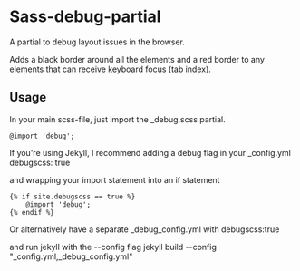# Sass-debug-partial
A partial to debug layout issues in the browser.

Adds a black border around all the elements and a red border to any elements that can receive keyboard focus (tab index).

## Usage

In your main scss-file, just import the _debug.scss partial.

    @import 'debug';

If you're using Jekyll, I recommend adding a debug flag in your _config.yml
    debugscss: true
    
and wrapping your import statement into an if statement

    {% if site.debugscss == true %}
        @import 'debug';
    {% endif %}
    
Or alternatively have a separate _debug_config.yml with
    debugscss:true
    
and run jekyll with the --config flag 
    jekyll build --config "_config.yml,_debug_config.yml"
